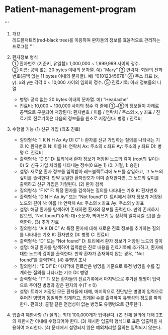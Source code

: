 # Patient-management-program
'''
1. 개요   
레드블랙트리(red-black tree)를 이용하여 환자들의 정보를 효율적으로 관리하는 프로그램
'''
2. 환자정보 형식   
  ① 환자번호 (기준키, 유일함): 1,000,000 ~ 1,999,999 사이의 정수.  
  ② 이름: 공백 없는 20 bytes 이내의 문자열. 예) “Mary” 
  ③ 연락처: 회원의 전화번호(공백 없는 11 bytes 이내의 문자열). 예) “01012345678” 
  ④ 주소 좌표 (x, y): x와 y는 각각 0 ~ 10,000 사이의 임의의 정수.
  ⑤ 진료기록: 아래 정보들의 나열
   - 병명: 공백 없는 20 bytes 이내의 문자열. 예) “Headache”
   - 진료비: 10,000 ~ 100,000 사이의 정수
  각 줄에 ①~⑤의 정보들이 차례로 공백으로 구분되어 저장된다: 환자번호 / 이름 / 연락처 / 주소의 x, y 좌표 / 진료기록
  진료기록은 다음의 정보들을 원소로 저장한다: 병명 / 진료비
  
3. 수행할 기능
  (1) 신규 가입 (최초 진료)
    - 질의형식: “I K N H Ax Ay DI C”
        I: 환자를 신규 가입하는 질의를 나타내는 기호
        K: 환자번호
        N: 이름
        H: 연락처
        Ax: 주소의 x 좌표
        Ay: 주소의 y 좌표
        DI: 병명
        C: 진료비
    - 출력형식: “D S”
        D: 트리에서 환자 정보가 저장된 노드의 깊이 (root의 깊이는 0)
        S: 신규 가입 처리를 나타내는 정수(0 또는 1) (0: 거절, 1: 승인)
    - 설명: 새로운 환자 정보를 입력받아 레드블랙트리에 노드를 삽입하고, 그 노드의 깊이를 출력한다. 만약 동일한 환자번호가 이미 존재한다면, 그 노드의 깊이를 출력하고 신규 가입은 거절된다.
  (2) 환자 검색
    - 질의형식: “F K”
        F: 특정 환자를 검색하는 질의를 나타내는 기호
        K: 환자번호
    - 출력형식: “D N H Ax Ay” 또는 “Not found”
        D: 트리에서 환자 정보가 저장된 노드의 깊이
        N: 이름
        H: 연락처
        Ax: 주소의 x 좌표
        Ay: 주소의 y 좌표
    - 설명: 해당 환자를 탐색하여 존재하면 환자의 정보를 출력한다. 만약 존재하지 않으면, “Not found”(주의: 대•소문자, 띄어쓰기 등 정확히 일치시킬 것)를 출력한다.
  (3) 추가 진료
    - 질의형식: “A K DI C”
      A: 특정 환자에 대해 새로운 진료 정보를 추가하는 질의를 나타내는 기호
      K: 환자번호
      DI: 병명
      C: 진료비
    - 출력형식: “D” 또는 “Not found”
      D: 트리에서 환자 정보가 저장된 노드의 깊이
    - 설명: 해당 환자를 탐색하여 입력받은 진료 내용을 진료기록에 추가하고, 환자에 대한 노드의 깊이를 출력한다. 만약 환자가 존재하지 않는 경우, “Not found”를 출력한다.
  (4) 유행병 조사
    - 질의형식 : “E DI”
      E: 마지막에 진료받은 병명을 기준으로 특정 병명을 수를 집계하는 질의를 나타내는 기호
      DI: 병명
    - 출력형식: “T”
      T: 모든 환자들의 진료기록에서 마지막으로 추가된 병명이 입력으로 주어진 병명과 같은 환자의 수(T ≥ 0)
    - 설명: 트리에 저장된 모든 환자들에 대해, 마지막으로 진단받은 병명이 입력으로 주어진 병명과 동일하면 집계하고, 집계된 수를 출력하여 유행성의 정도를 파악한다. 편의상, 골절 같은 전염성이 없는 병명도 유행병으로 간주한다.

4. 입출력 제한사항
  (1) 질의는 최대 100,000개가 입력된다.
  (2) 전체 질의에 대해 2초의 제한시간 이내에 수행되어야 한다.
  (3) 제시한 입출력 형식대로 표준 입출력을 사용하여 처리한다.
  (4) 문제에서 설명되지 않은 예외처리할 질의는 입력되지 않는다.
